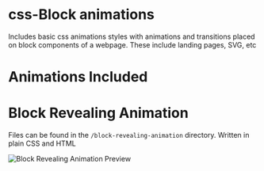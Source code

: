 # css-Block animations
Includes basic css animations styles  with animations and transitions placed on block components of a webpage.
These include landing pages, SVG, etc

# Animations Included

# Block Revealing Animation
Files can be found in the `/block-revealing-animation`  directory. Written in plain CSS and HTML

![Block Revealing Animation Preview](https://media.giphy.com/media/Y3AvxFfDjHtPbce6Tx/giphy.gif)


